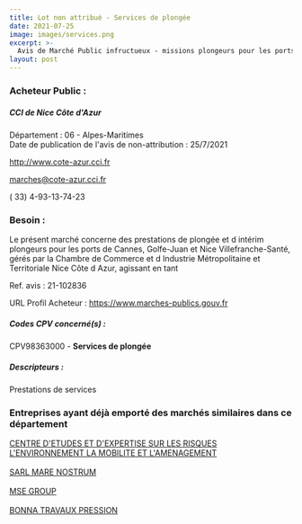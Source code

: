 ```yaml
---
title: Lot non attribué - Services de plongée
date: 2021-07-25
image: images/services.png
excerpt: >-
  Avis de Marché Public infructueux - missions plongeurs pour les ports geres par la ccincalots 1 à 5
layout: post
---
```


### Acheteur Public :
##### CCI de Nice Côte d'Azur
Département : 06 - Alpes-Maritimes<br/>
Date de publication de l'avis de non-attribution : 25/7/2021


http://www.cote-azur.cci.fr

marches@cote-azur.cci.fr

( 33) 4-93-13-74-23
### Besoin :

Le présent marché concerne des prestations de plongée et d intérim plongeurs pour les ports de Cannes, Golfe-Juan et Nice Villefranche-Santé, gérés par la Chambre de Commerce et d Industrie Métropolitaine et Territoriale Nice Côte d Azur, agissant en tant

Ref. avis : 21-102836

URL Profil Acheteur : https://www.marches-publics.gouv.fr

##### Codes CPV concerné(s) :
CPV98363000 - **Services de plongée** <br/>

##### Descripteurs :
Prestations de services <br/>

### Entreprises ayant déjà emporté des marchés similaires dans ce département
<a href="/entreprise-543/siren-130018310">CENTRE D'ETUDES ET D'EXPERTISE SUR LES RISQUES L'ENVIRONNEMENT LA MOBILITE ET L'AMENAGEMENT</a><br/><br/>
<a href="/entreprise-551/siren-377992425">SARL MARE NOSTRUM</a><br/><br/>
<a href="/entreprise-566/siren-491933206">MSE GROUP</a><br/><br/>
<a href="/entreprise-572/siren-537958316">BONNA TRAVAUX PRESSION</a><br/><br/>
